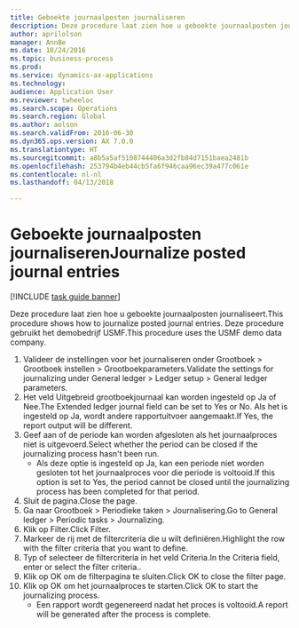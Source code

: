 ```yaml
--- 
title: Geboekte journaalposten journaliseren
description: Deze procedure laat zien hoe u geboekte journaalposten journaliseert.
author: aprilolson
manager: AnnBe
ms.date: 10/24/2016
ms.topic: business-process
ms.prod: 
ms.service: dynamics-ax-applications
ms.technology: 
audience: Application User
ms.reviewer: twheeloc
ms.search.scope: Operations
ms.search.region: Global
ms.author: aolson
ms.search.validFrom: 2016-06-30
ms.dyn365.ops.version: AX 7.0.0
ms.translationtype: HT
ms.sourcegitcommit: a8b5a5af5108744406a3d2fb84d7151baea2481b
ms.openlocfilehash: 253794b4eb44cb5fa6f946caa96ec39a477c061e
ms.contentlocale: nl-nl
ms.lasthandoff: 04/13/2018

---
```

# <a name="journalize-posted-journal-entries"></a><span data-ttu-id="dae1c-103">Geboekte journaalposten journaliseren</span><span class="sxs-lookup"><span data-stu-id="dae1c-103">Journalize posted journal entries</span></span>

[!INCLUDE [task guide banner](../../includes/task-guide-banner.md)]

<span data-ttu-id="dae1c-104">Deze procedure laat zien hoe u geboekte journaalposten journaliseert.</span><span class="sxs-lookup"><span data-stu-id="dae1c-104">This procedure shows how to journalize posted journal entries.</span></span> <span data-ttu-id="dae1c-105">Deze procedure gebruikt het demobedrijf USMF.</span><span class="sxs-lookup"><span data-stu-id="dae1c-105">This procedure uses the USMF demo data company.</span></span>

1. <span data-ttu-id="dae1c-106">Valideer de instellingen voor het journaliseren onder Grootboek > Grootboek instellen > Grootboekparameters.</span><span class="sxs-lookup"><span data-stu-id="dae1c-106">Validate the settings for journalizing under General ledger > Ledger setup > General ledger parameters.</span></span>
2. <span data-ttu-id="dae1c-107">Het veld Uitgebreid grootboekjournaal kan worden ingesteld op Ja of Nee.</span><span class="sxs-lookup"><span data-stu-id="dae1c-107">The Extended ledger journal field can be set to Yes or No.</span></span> <span data-ttu-id="dae1c-108">Als het is ingesteld op Ja, wordt andere rapportuitvoer aangemaakt.</span><span class="sxs-lookup"><span data-stu-id="dae1c-108">If Yes, the report output will be different.</span></span>
3. <span data-ttu-id="dae1c-109">Geef aan of de periode kan worden afgesloten als het journaalproces niet is uitgevoerd.</span><span class="sxs-lookup"><span data-stu-id="dae1c-109">Select whether the period can be closed if the journalizing process hasn't been run.</span></span>
    * <span data-ttu-id="dae1c-110">Als deze optie is ingesteld op Ja, kan een periode niet worden gesloten tot het journaalproces voor die periode is voltooid.</span><span class="sxs-lookup"><span data-stu-id="dae1c-110">If this option is set to Yes, the period cannot be closed until the journalizing process has been completed for that period.</span></span>  
4. <span data-ttu-id="dae1c-111">Sluit de pagina.</span><span class="sxs-lookup"><span data-stu-id="dae1c-111">Close the page.</span></span>
5. <span data-ttu-id="dae1c-112">Ga naar Grootboek > Periodieke taken > Journalisering.</span><span class="sxs-lookup"><span data-stu-id="dae1c-112">Go to General ledger > Periodic tasks > Journalizing.</span></span>
6. <span data-ttu-id="dae1c-113">Klik op Filter.</span><span class="sxs-lookup"><span data-stu-id="dae1c-113">Click Filter.</span></span>
7. <span data-ttu-id="dae1c-114">Markeer de rij met de filtercriteria die u wilt definiëren.</span><span class="sxs-lookup"><span data-stu-id="dae1c-114">Highlight the row with the filter criteria that you want to define.</span></span>
8. <span data-ttu-id="dae1c-115">Typ of selecteer de filtercriteria in het veld Criteria.</span><span class="sxs-lookup"><span data-stu-id="dae1c-115">In the Criteria field, enter or select the filter criteria..</span></span>
9. <span data-ttu-id="dae1c-116">Klik op OK om de filterpagina te sluiten.</span><span class="sxs-lookup"><span data-stu-id="dae1c-116">Click OK to close the filter page.</span></span>
10. <span data-ttu-id="dae1c-117">Klik op OK om het journaalproces te starten.</span><span class="sxs-lookup"><span data-stu-id="dae1c-117">Click OK to start the journalizing process.</span></span>
    * <span data-ttu-id="dae1c-118">Een rapport wordt gegenereerd nadat het proces is voltooid.</span><span class="sxs-lookup"><span data-stu-id="dae1c-118">A report will be generated after the process is complete.</span></span>  


